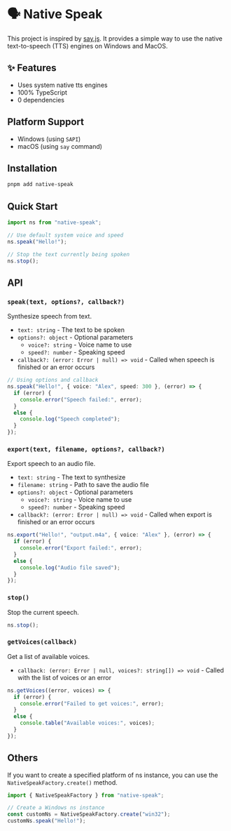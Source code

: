 # 🗣️ Native Speak

This project is inspired by [say.js](https://github.com/Marak/say.js). It provides a simple way to use the native text-to-speech (TTS) engines on Windows and MacOS.

## ✨ Features

- Uses system native tts engines
- 100% TypeScript
- 0 dependencies

## Platform Support

- Windows (using `SAPI`)
- macOS (using `say` command)

## Installation

```bash
pnpm add native-speak
```

## Quick Start

```typescript
import ns from "native-speak";

// Use default system voice and speed
ns.speak("Hello!");

// Stop the text currently being spoken
ns.stop();
```

## API

### `speak(text, options?, callback?)`

Synthesize speech from text.

- `text: string` - The text to be spoken
- `options?: object` - Optional parameters
  - `voice?: string` - Voice name to use
  - `speed?: number` - Speaking speed
- `callback?: (error: Error | null) => void` - Called when speech is finished or an error occurs

```typescript
// Using options and callback
ns.speak("Hello!", { voice: "Alex", speed: 300 }, (error) => {
  if (error) {
    console.error("Speech failed:", error);
  }
  else {
    console.log("Speech completed");
  }
});
```

### `export(text, filename, options?, callback?)`

Export speech to an audio file.

- `text: string` - The text to synthesize
- `filename: string` - Path to save the audio file
- `options?: object` - Optional parameters
  - `voice?: string` - Voice name to use
  - `speed?: number` - Speaking speed
- `callback?: (error: Error | null) => void` - Called when export is finished or an error occurs

```typescript
ns.export("Hello!", "output.m4a", { voice: "Alex" }, (error) => {
  if (error) {
    console.error("Export failed:", error);
  }
  else {
    console.log("Audio file saved");
  }
});
```

### `stop()`

Stop the current speech.

```typescript
ns.stop();
```

### `getVoices(callback)`

Get a list of available voices.

- `callback: (error: Error | null, voices?: string[]) => void` - Called with the list of voices or an error

```typescript
ns.getVoices((error, voices) => {
  if (error) {
    console.error("Failed to get voices:", error);
  }
  else {
    console.table("Available voices:", voices);
  }
});
```

## Others

If you want to create a specified platform of ns instance, you can use the `NativeSpeakFactory.create()` method.

```typescript
import { NativeSpeakFactory } from "native-speak";

// Create a Windows ns instance
const customNs = NativeSpeakFactory.create("win32");
customNs.speak("Hello!");
```
